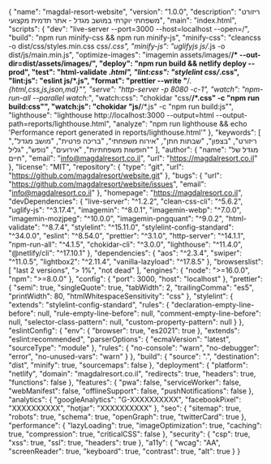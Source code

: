 {
  "name": "magdal-resort-website",
  "version": "1.0.0",
  "description": "ריזורט משפחתי יוקרתי במושב מגדל - אתר תדמית מקצועי",
  "main": "index.html",
  "scripts": {
    "dev": "live-server --port=3000 --host=localhost --open=/",
    "build": "npm run minify-css && npm run minify-js",
    "minify-css": "cleancss -o dist/css/styles.min.css css/*.css",
    "minify-js": "uglifyjs js/*.js -o dist/js/main.min.js",
    "optimize-images": "imagemin assets/images/**/* --out-dir=dist/assets/images/",
    "deploy": "npm run build && netlify deploy --prod",
    "test": "html-validate *.html",
    "lint:css": "stylelint css/*.css",
    "lint:js": "eslint js/*.js",
    "format": "prettier --write \"**/*.{html,css,js,json,md}\"",
    "serve": "http-server -p 8080 -c-1",
    "watch": "npm-run-all --parallel watch:*",
    "watch:css": "chokidar \"css/**/*.css\" -c \"npm run build:css\"",
    "watch:js": "chokidar \"js/**/*.js\" -c \"npm run build:js\"",
    "lighthouse": "lighthouse http://localhost:3000 --output=html --output-path=reports/lighthouse.html",
    "analyze": "npm run lighthouse && echo 'Performance report generated in reports/lighthouse.html'"
  },
  "keywords": [
    "ריזורט",
    "בצפון",
    "שבתות חתן",
    "אירוח משפחתי",
    "בריכה פרטית",
    "מושב מגדל",
    "חופשות משפחתיות",
    "אירועים",
    "נופש",
    "גליל"
  ],
  "author": {
    "name": "מגדל של חיים",
    "email": "info@magdalresort.co.il",
    "url": "https://magdalresort.co.il"
  },
  "license": "MIT",
  "repository": {
    "type": "git",
    "url": "https://github.com/magdalresort/website.git"
  },
  "bugs": {
    "url": "https://github.com/magdalresort/website/issues",
    "email": "info@magdalresort.co.il"
  },
  "homepage": "https://magdalresort.co.il",
  "devDependencies": {
    "live-server": "^1.2.2",
    "clean-css-cli": "^5.6.2",
    "uglify-js": "^3.17.4",
    "imagemin": "^8.0.1",
    "imagemin-webp": "^7.0.0",
    "imagemin-mozjpeg": "^10.0.0",
    "imagemin-pngquant": "^9.0.2",
    "html-validate": "^8.7.4",
    "stylelint": "^15.11.0",
    "stylelint-config-standard": "^34.0.0",
    "eslint": "^8.54.0",
    "prettier": "^3.1.0",
    "http-server": "^14.1.1",
    "npm-run-all": "^4.1.5",
    "chokidar-cli": "^3.0.0",
    "lighthouse": "^11.4.0",
    "@netlify/cli": "^17.10.1"
  },
  "dependencies": {
    "aos": "^2.3.4",
    "swiper": "^11.0.5",
    "lightbox2": "^2.11.4",
    "vanilla-lazyload": "^17.8.5"
  },
  "browserslist": [
    "last 2 versions",
    "> 1%",
    "not dead"
  ],
  "engines": {
    "node": ">=16.0.0",
    "npm": ">=8.0.0"
  },
  "config": {
    "port": 3000,
    "host": "localhost"
  },
  "prettier": {
    "semi": true,
    "singleQuote": true,
    "tabWidth": 2,
    "trailingComma": "es5",
    "printWidth": 80,
    "htmlWhitespaceSensitivity": "css"
  },
  "stylelint": {
    "extends": "stylelint-config-standard",
    "rules": {
      "declaration-empty-line-before": null,
      "rule-empty-line-before": null,
      "comment-empty-line-before": null,
      "selector-class-pattern": null,
      "custom-property-pattern": null
    }
  },
  "eslintConfig": {
    "env": {
      "browser": true,
      "es2021": true
    },
    "extends": "eslint:recommended",
    "parserOptions": {
      "ecmaVersion": "latest",
      "sourceType": "module"
    },
    "rules": {
      "no-console": "warn",
      "no-debugger": "error",
      "no-unused-vars": "warn"
    }
  },
  "build": {
    "source": ".",
    "destination": "dist",
    "minify": true,
    "sourcemaps": false
  },
  "deployment": {
    "platform": "netlify",
    "domain": "magdalresort.co.il",
    "redirects": true,
    "headers": true,
    "functions": false
  },
  "features": {
    "pwa": false,
    "serviceWorker": false,
    "webManifest": false,
    "offlineSupport": false,
    "pushNotifications": false
  },
  "analytics": {
    "googleAnalytics": "G-XXXXXXXXXX",
    "facebookPixel": "XXXXXXXXXX",
    "hotjar": "XXXXXXXXXX"
  },
  "seo": {
    "sitemap": true,
    "robots": true,
    "schema": true,
    "openGraph": true,
    "twitterCard": true
  },
  "performance": {
    "lazyLoading": true,
    "imageOptimization": true,
    "caching": true,
    "compression": true,
    "criticalCSS": false
  },
  "security": {
    "csp": true,
    "xss": true,
    "ssl": true,
    "headers": true
  },
  "a11y": {
    "wcag": "AA",
    "screenReader": true,
    "keyboard": true,
    "contrast": true,
    "alt": true
  }
}
